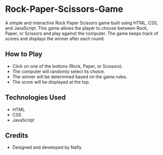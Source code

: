 # Rock-Paper-Scissors-Game
 A simple and interactive Rock Paper Scissors game built using HTML, CSS, and JavaScript. This game allows the player to choose between Rock, Paper, or Scissors and play against the computer. The game keeps track of scores and displays the winner after each round.

## How to Play

- Click on one of the buttons (Rock, Paper, or Scissors).
- The computer will randomly select its choice.
- The winner will be determined based on the game rules.
- The score will be displayed at the top.

## Technologies Used
- HTML
- CSS
- JavaScript

## Credits
- Designed and developed by Nafly
